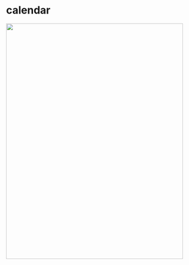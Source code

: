 # calendar

<img src="https://cdn.discordapp.com/attachments/773407242670178316/773407300316168262/2020-11-04_10-27-07.gif" data-canonical-src="https://gyazo.com/eb5c5741b6a9a16c692170a41a49c858.png" width="480" height="640" />
